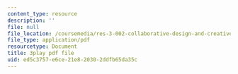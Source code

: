 ```yaml
---
content_type: resource
description: ''
file: null
file_location: /coursemedia/res-3-002-collaborative-design-and-creative-expression-with-arduino-microcontrollers-january-iap-2017/ed5c3757e6ce21e820302ddfb65da35c_XmpKWntLzPQ.pdf
file_type: application/pdf
resourcetype: Document
title: 3play pdf file
uid: ed5c3757-e6ce-21e8-2030-2ddfb65da35c
---
```

